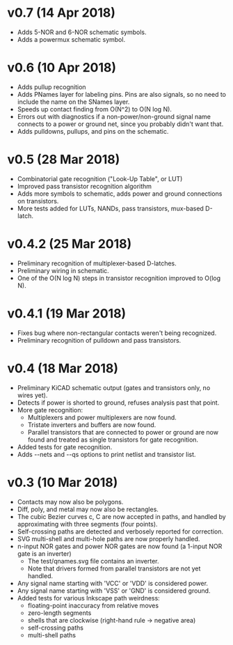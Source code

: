 # v0.7 (14 Apr 2018)
* Adds 5-NOR and 6-NOR schematic symbols.
* Adds a powermux schematic symbol.

# v0.6 (10 Apr 2018)
* Adds pullup recognition
* Adds PNames layer for labeling pins. Pins are also signals, so no need to include the name on the SNames layer.
* Speeds up contact finding from O(N^2) to O(N log N).
* Errors out with diagnostics if a non-power/non-ground signal name connects to a power or ground net, since you probably didn't want that.
* Adds pulldowns, pullups, and pins on the schematic.

# v0.5 (28 Mar 2018)
* Combinatorial gate recognition ("Look-Up Table", or LUT)
* Improved pass transistor recognition algorithm
* Adds more symbols to schematic, adds power and ground connections on transistors.
* More tests added for LUTs, NANDs, pass transistors, mux-based D-latch.

# v0.4.2 (25 Mar 2018)
* Preliminary recognition of multiplexer-based D-latches.
* Preliminary wiring in schematic.
* One of the O(N log N) steps in transistor recognition improved to O(log N).

# v0.4.1 (19 Mar 2018)
* Fixes bug where non-rectangular contacts weren't being recognized.
* Preliminary recognition of pulldown and pass transistors.

# v0.4 (18 Mar 2018)
* Preliminary KiCAD schematic output (gates and transistors only, no wires yet).
* Detects if power is shorted to ground, refuses analysis past that point.
* More gate recognition:
    * Multiplexers and power multiplexers are now found.
    * Tristate inverters and buffers are now found.
    * Parallel transistors that are connected to power or ground are now found and treated as single transistors for gate recognition.
* Added tests for gate recognition.
* Adds --nets and --qs options to print netlist and transistor list.

# v0.3 (10 Mar 2018)
* Contacts may now also be polygons.
* Diff, poly, and metal may now also be rectangles.
* The cubic Bezier curves c, C are now accepted in paths, and handled by approximating with three segments (four points).
* Self-crossing paths are detected and verbosely reported for correction.
* SVG multi-shell and multi-hole paths are now properly handled.
* n-input NOR gates and power NOR gates are now found (a 1-input NOR gate is an inverter)
    * The test/qnames.svg file contains an inverter.
    * Note that drivers formed from parallel transistors are not yet handled.
* Any signal name starting with 'VCC' or 'VDD' is considered power.
* Any signal name starting with 'VSS' or 'GND' is considered ground.
* Added tests for various Inkscape path weirdness:
    * floating-point inaccuracy from relative moves
    * zero-length segments
    * shells that are clockwise (right-hand rule -> negative area)
    * self-crossing paths
    * multi-shell paths